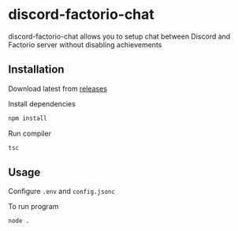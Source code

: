 # discord-factorio-chat

discord-factorio-chat allows you to setup chat between Discord and Factorio server without disabling achievements 

## Installation

Download latest from [releases](https://github.com/Aidan647/discord-factorio-chat/releases)  

Install dependencies
```bash
npm install
```
Run compiler
```bash
tsc
```

## Usage
Configure `.env` and `config.jsonc`

To run program
```bash
node .
```
